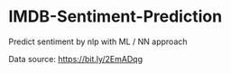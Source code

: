 # IMDB-Sentiment-Prediction
Predict sentiment by nlp with ML / NN approach


Data source: https://bit.ly/2EmADqg
